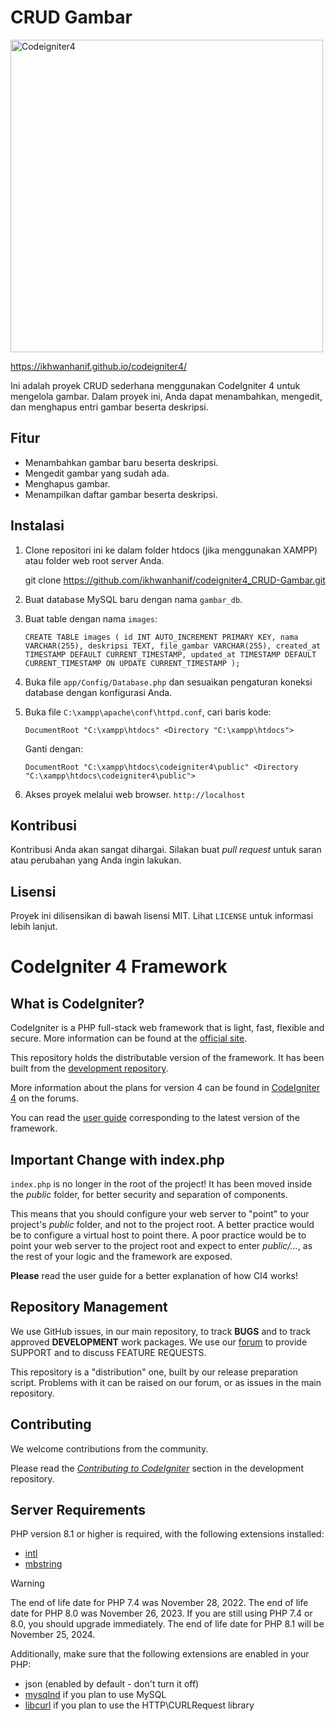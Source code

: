 # CRUD Gambar

<img width="500" alt="Codeigniter4" src="https://github.com/ikhwanhanif/codeigniter4/assets/108711453/e585913d-70dd-416f-b20c-a1a9042978ee">

https://ikhwanhanif.github.io/codeigniter4/

Ini adalah proyek CRUD sederhana menggunakan CodeIgniter 4 untuk mengelola gambar. Dalam proyek ini, Anda dapat menambahkan, mengedit, dan menghapus entri gambar beserta deskripsi.

## Fitur

- Menambahkan gambar baru beserta deskripsi.
- Mengedit gambar yang sudah ada.
- Menghapus gambar.
- Menampilkan daftar gambar beserta deskripsi.

## Instalasi

1. Clone repositori ini ke dalam folder htdocs (jika menggunakan XAMPP) atau folder web root server Anda.
   
   git clone https://github.com/ikhwanhanif/codeigniter4_CRUD-Gambar.git
3. Buat database MySQL baru dengan nama `gambar_db`.
4. Buat table dengan nama `images`:

   `CREATE TABLE images (
      id INT AUTO_INCREMENT PRIMARY KEY,
      nama VARCHAR(255),
      deskripsi TEXT,
      file_gambar VARCHAR(255),
      created_at TIMESTAMP DEFAULT CURRENT_TIMESTAMP,
      updated_at TIMESTAMP DEFAULT CURRENT_TIMESTAMP ON UPDATE CURRENT_TIMESTAMP
   );`
6. Buka file `app/Config/Database.php` dan sesuaikan pengaturan koneksi database dengan konfigurasi Anda.
7. Buka file `C:\xampp\apache\conf\httpd.conf`, cari baris kode:
   
   `DocumentRoot "C:\xampp\htdocs"
   <Directory "C:\xampp\htdocs">`
   
   Ganti dengan:
   
   `DocumentRoot "C:\xampp\htdocs\codeigniter4\public"
   <Directory "C:\xampp\htdocs\codeigniter4\public">`
8. Akses proyek melalui web browser.
   `http://localhost`

## Kontribusi

Kontribusi Anda akan sangat dihargai. Silakan buat _pull request_ untuk saran atau perubahan yang Anda ingin lakukan.

## Lisensi

Proyek ini dilisensikan di bawah lisensi MIT. Lihat `LICENSE` untuk informasi lebih lanjut.

# CodeIgniter 4 Framework

## What is CodeIgniter?

CodeIgniter is a PHP full-stack web framework that is light, fast, flexible and secure.
More information can be found at the [official site](https://codeigniter.com).

This repository holds the distributable version of the framework.
It has been built from the
[development repository](https://github.com/codeigniter4/CodeIgniter4).

More information about the plans for version 4 can be found in [CodeIgniter 4](https://forum.codeigniter.com/forumdisplay.php?fid=28) on the forums.

You can read the [user guide](https://codeigniter.com/user_guide/)
corresponding to the latest version of the framework.

## Important Change with index.php

`index.php` is no longer in the root of the project! It has been moved inside the *public* folder,
for better security and separation of components.

This means that you should configure your web server to "point" to your project's *public* folder, and
not to the project root. A better practice would be to configure a virtual host to point there. A poor practice would be to point your web server to the project root and expect to enter *public/...*, as the rest of your logic and the
framework are exposed.

**Please** read the user guide for a better explanation of how CI4 works!

## Repository Management

We use GitHub issues, in our main repository, to track **BUGS** and to track approved **DEVELOPMENT** work packages.
We use our [forum](http://forum.codeigniter.com) to provide SUPPORT and to discuss
FEATURE REQUESTS.

This repository is a "distribution" one, built by our release preparation script.
Problems with it can be raised on our forum, or as issues in the main repository.

## Contributing

We welcome contributions from the community.

Please read the [*Contributing to CodeIgniter*](https://github.com/codeigniter4/CodeIgniter4/blob/develop/CONTRIBUTING.md) section in the development repository.

## Server Requirements

PHP version 8.1 or higher is required, with the following extensions installed:

- [intl](http://php.net/manual/en/intl.requirements.php)
- [mbstring](http://php.net/manual/en/mbstring.installation.php)

> [!WARNING]
> The end of life date for PHP 7.4 was November 28, 2022.
> The end of life date for PHP 8.0 was November 26, 2023.
> If you are still using PHP 7.4 or 8.0, you should upgrade immediately.
> The end of life date for PHP 8.1 will be November 25, 2024.

Additionally, make sure that the following extensions are enabled in your PHP:

- json (enabled by default - don't turn it off)
- [mysqlnd](http://php.net/manual/en/mysqlnd.install.php) if you plan to use MySQL
- [libcurl](http://php.net/manual/en/curl.requirements.php) if you plan to use the HTTP\CURLRequest library
